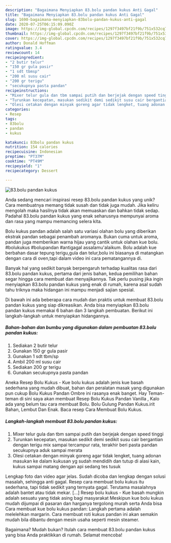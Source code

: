 ```yaml
---
description: "Bagaimana Menyiapkan 83.bolu pandan kukus Anti Gagal"
title: "Bagaimana Menyiapkan 83.bolu pandan kukus Anti Gagal"
slug: 1690-bagaimana-menyiapkan-83bolu-pandan-kukus-anti-gagal
date: 2020-07-25T06:15:09.090Z
image: https://img-global.cpcdn.com/recipes/1297f3497bf21f9b/751x532cq70/83bolu-pandan-kukus-foto-resep-utama.jpg
thumbnail: https://img-global.cpcdn.com/recipes/1297f3497bf21f9b/751x532cq70/83bolu-pandan-kukus-foto-resep-utama.jpg
cover: https://img-global.cpcdn.com/recipes/1297f3497bf21f9b/751x532cq70/83bolu-pandan-kukus-foto-resep-utama.jpg
author: Donald Hoffman
ratingvalue: 3.4
reviewcount: 14
recipeingredient:
- "2 butir telur"
- "150 gr gula pasir"
- "1 sdt tbmsp"
- "200 ml susu cair"
- "200 gr terigu"
- "secukupnya pasta pandan"
recipeinstructions:
- "Mixer telur gula dan tbm sampai putih dan berjejak dengan speed tinggi"
- "Turunkan kecepatan, masukan sedikit demi sedikit susu cair bergantian dengan terigu mix sampai tercampur rata, terakhir beri pasta pandan secukupnya aduk sampai merata"
- "Olesi cetakan dengan minyak goreng agar tidak lengket, tuang adonan masukan ke dalam kukusan yg sudah mendidih dan tutup di alasi kain, kukus sampai matang dengan api sedang tes tusuk"
categories:
- Resep
tags:
- 83bolu
- pandan
- kukus

katakunci: 83bolu pandan kukus 
nutrition: 154 calories
recipecuisine: Indonesian
preptime: "PT37M"
cooktime: "PT49M"
recipeyield: "1"
recipecategory: Dessert

---
```



![83.bolu pandan kukus](https://img-global.cpcdn.com/recipes/1297f3497bf21f9b/751x532cq70/83bolu-pandan-kukus-foto-resep-utama.jpg)

Anda sedang mencari inspirasi resep 83.bolu pandan kukus yang unik? Cara membuatnya memang tidak susah dan tidak juga mudah. Jika keliru mengolah maka hasilnya tidak akan memuaskan dan bahkan tidak sedap. Padahal 83.bolu pandan kukus yang enak seharusnya mempunyai aroma dan rasa yang mampu memancing selera kita.

Bolu kukus pandan adalah salah satu variasi olahan bolu yang diberikan ekstrak pandan sebagai penambah aromanya. Bukan cuma untuk aroma, pandan juga memberikan warna hijau yang cantik untuk olahan kue bolu. #bolukukus #bolupandan #antigagal assalamu&#39;alaikum. Bolu adalah kue berbahan dasar tepung terigu,gula dan telur,bolu ini biasanya di matangkan dengan cara di oven,tapi dalam video ini cara pematangannya di.

Banyak hal yang sedikit banyak berpengaruh terhadap kualitas rasa dari 83.bolu pandan kukus, pertama dari jenis bahan, kedua pemilihan bahan segar hingga cara membuat dan menyajikannya. Tak perlu pusing jika ingin menyiapkan 83.bolu pandan kukus yang enak di rumah, karena asal sudah tahu triknya maka hidangan ini mampu menjadi sajian spesial.


Di bawah ini ada beberapa cara mudah dan praktis untuk membuat 83.bolu pandan kukus yang siap dikreasikan. Anda bisa menyiapkan 83.bolu pandan kukus memakai 6 bahan dan 3 langkah pembuatan. Berikut ini langkah-langkah untuk menyiapkan hidangannya.

<!--inarticleads1-->

##### Bahan-bahan dan bumbu yang digunakan dalam pembuatan 83.bolu pandan kukus:

1. Sediakan 2 butir telur
1. Gunakan 150 gr gula pasir
1. Gunakan 1 sdt tbm/sp
1. Ambil 200 ml susu cair
1. Sediakan 200 gr terigu
1. Gunakan secukupnya pasta pandan


Aneka Resep Bolu Kukus - Kue bolu kukus adalah jenis kue basah sederhana yang mudah dibuat, bahan dan peralatan masak yang digunakan pun cukup Bolu Kukus Pandan Ombre ini rasanya enak banget. Hay Teman-teman di sini saya akan membuat Resep Bolu Kukus Pandan Vanilla , Kalo ada yang belum tau cara membuat Bolu. Bolu Gulung Pandan Kukus.irit Bahan, Lembut Dan Enak. Baca resep Cara Membuat Bolu Kukus. 

<!--inarticleads2-->

##### Langkah-langkah membuat 83.bolu pandan kukus:

1. Mixer telur gula dan tbm sampai putih dan berjejak dengan speed tinggi
1. Turunkan kecepatan, masukan sedikit demi sedikit susu cair bergantian dengan terigu mix sampai tercampur rata, terakhir beri pasta pandan secukupnya aduk sampai merata
1. Olesi cetakan dengan minyak goreng agar tidak lengket, tuang adonan masukan ke dalam kukusan yg sudah mendidih dan tutup di alasi kain, kukus sampai matang dengan api sedang tes tusuk


Lengkap foto dan video agar jelas. Sudah dicoba dan lengkap dengan solusi masalah, sehingga anti gagal. Resep cara membuat bolu kukus itu sederhana, tapi tidak sedikit yang ternyata gagal. Terutama masalahnya adalah bantet atau tidak mekar. […] Resep bolu kukus - Kue basah mungkin adalah sesuatu yang tidak asing bagi masyarakat Meskipun kue bolu kukus mudah dijumpai di pasaran dan harganya tergolong murah serta Anda bisa Cara membuat kue bolu kukus pandan: Langkah pertama adalah melelehkan margarin. Cara membuat roti kukus pandan ini akan semakin mudah bila dibantu dengan mesin usaha seperti mesin steamer. 

Bagaimana? Mudah bukan? Itulah cara membuat 83.bolu pandan kukus yang bisa Anda praktikkan di rumah. Selamat mencoba!
